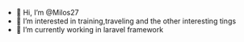 - 👋 Hi, I’m @Milos27
- 👀 I’m interested in training,traveling and the other interesting tings
- 🌱 I’m currently working in laravel framework

<!---
Milos27/Milos27 is a ✨ special ✨ repository because its `README.md` (this file) appears on your GitHub profile.
You can click the Preview link to take a look at your changes.
--->
